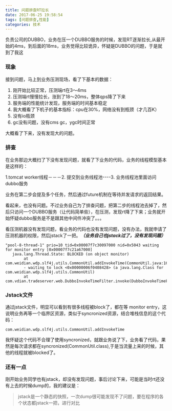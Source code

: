 ```yaml
---
title: 问题排查RT拉长
date: 2017-06-25 19:58:54
tags: [问题排查,性能]
categories: 技术
---
```


负责公司的DUBBO，业务在压一个DUBBO服务的时候，发现RT逐渐拉长,从最开始的4ms，到后面的18ms，业务觉得比较诡异，怀疑是DUBBO的问题，于是就到了我这

### 现象

接到问题，马上到业务压测现场，看了下基本的数据：

1. 刚开始比较正常，压测端rt在3～4ms
2. 压测端rt慢慢拉长，涨到了18～20ms，整体qps降了下来
3. 服务端的性能统计发现，服务端的时间基本稳定
4. 我大概看了下机子的基本指标：cpu在30%，网络没有到瓶颈（才几百K）
5. 没有io瓶颈
6. gc没有问题，没有cms gc，ygc时间正常

大概看了下来，没有发现大的问题。

### 排查

在业务那边大概扫了下没有发现问题，就看了下业务的代码，业务的线程模型基本是这样的：

1.tomcat worker线程－－－2. 提交到业务线程池----3. 业务线程池里面访问dubbo服务

业务在第二步会提及多个任务，然后通过future机制在等待并发请求的返回结果。

看起来，也没有问题。不过业务自己为了排查问题，把第二步的线程池去掉了，然后只访问一个DUBBO服务（让代码简单些），在压测，发现rt降了下来；业务就开始怀疑dubbo服务是不是跟其他中间件冲突了。。。


看压测机器没有发现问题，看业务的代码也没有发现问题，没有办法，我就申请了压测机器的权限，然后jstack了一把。***（业务自己也jstack过了，没有发现问题）***

```
"pool-8-thread-1" prio=10 tid=0x00007f7c30097000 nid=0x5043 waiting for monitor entry [0x00007f7c21a67000]
   java.lang.Thread.State: BLOCKED (on object monitor)
        at com.weidian.wdp.slf4j.utils.CommonUtil.addInvokeTime(CommonUtil.java:162)
        - waiting to lock <0x00000006f0408428> (a java.lang.Class for com.weidian.wdp.slf4j.utils.CommonUtil)
        at com.vdian.tradeserver.web.DubboInvokeTimeFilter.invoke(DubboInvokeTimeFilter.java:23)

```

### Jstack文件

通过jstack文件，明显可以看到有很多线程被block了，都在等 monitor entry，这说明业务再等一个临界区资源，类似于syncronized资源，结合堆栈信息的这个代码：

```
com.weidian.wdp.slf4j.utils.CommonUtil.addInvokeTime
```

我怀疑这个代码不合理了使用syncronized，就跟业务说了下，业务看了代码，果然是每次请求都在syncronized(CommonUtil.class),于是当流量上来的时候，其他的线程就被blocked了。


### 还有一点

刚开始业务同学也有jstack，却没有发现问题，事后讨论下来，可能是当时rt还没有上去的时候dump的，我的建议是：

>jstack是一个静态的快照，一次dump很可能发现不了问题，要在程序的各个状态都jstack一把，进行对比




